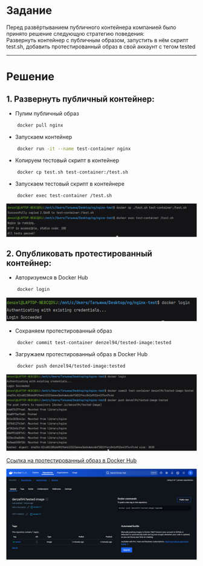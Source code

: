 # Задание

Перед развёртыванием публичного контейнера компанией
было принято решение следующую стратегию поведения:
<br/>
Развернуть контейнер с публичным образом, запустить в нём скрипт test.sh, 
добавить протестированный образ в свой аккаунт с тегом tested

---

# Решение

## 1. Развернуть публичный контейнер:

- Пулим публичный образ

```bash
    docker pull nginx
```

- Запускаем контейнер

```bash
    docker run -it --name test-container nginx
```

- Копируем тестовый скрипт в контейнер

```bash
    docker cp test.sh test-container:/test.sh
```

- Запускаем тестовый скрипт в контейнере

```bash
    docker exec test-container /test.sh
```

![img.png](img.png)

## 2. Опубликовать протестированный контейнер:

- Авторизуемся  в Docker Hub

```bash
    docker login
```

![img_1.png](img_1.png)

- Сохраняем протестированный образ

```bash
    docker commit test-container denzel94/tested-image:tested
```

- Загружаем протестированный образ в Docker Hub

```bash
    docker push denzel94/tested-image:tested
```
![img_2.png](img_2.png)

[Ссылка на протестированный образ в Docker Hub](https://hub.docker.com/repository/docker/denzel94/tested-image/general)

![img_3.png](img_3.png)
